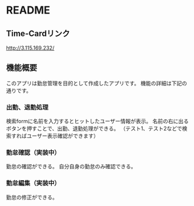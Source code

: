 # README

## Time-Cardリンク
http://3.115.169.232/

## 機能概要
このアプリは勤怠管理を目的として作成したアプリです。
機能の詳細は下記の通りです。

### 出勤、退勤処理
検索formに名前を入力するとヒットしたユーザー情報が表示。
名前の右に出るボタンを押すことで、出勤、退勤処理ができる。
（テスト1、テスト2などで検索すればユーザー表示確認ができます）

### 勤怠確認（実装中）
勤怠の確認ができる。
自分自身の勤怠のみ確認できる。

### 勤怠編集（実装中）
勤怠の修正ができる。
